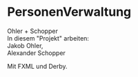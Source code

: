 # PersonenVerwaltung
Ohler + Schopper<br/>
In diesem "Projekt" arbeiten:</br>
  Jakob Ohler,</br>
  Alexander Schopper
 
 Mit FXML und Derby.

